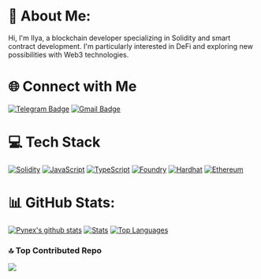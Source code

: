 

# 💫 About Me:
Hi, I'm Ilya, a blockchain developer specializing in Solidity and smart contract development.
I'm particularly interested in DeFi and exploring new possibilities with Web3 technologies.<br/>

<!--
<img src="https://media3.giphy.com/media/v1.Y2lkPTc5MGI3NjExcnBjbWlrbzBwbzJkbWsybnZkanYyNGFncnNxaTdnaDJmMzUwaXVoYyZlcD12MV9pbnRlcm5hbF9naWZfYnlfaWQmY3Q9Zw/L59aKIC2MFyfUfrz3n/giphy.gif" width="75"> 
<img src="https://media.giphy.com/media/HifsMXFLaRsmQlx8jo/giphy.gif?cid=790b7611bxp0rndbljt0m4z96sjs1pyvk78bgjb4fk0f2x5v&ep=v1_gifs_search&rid=giphy.gif&ct=g" width="100"> 
<img src="https://media3.giphy.com/media/v1.Y2lkPTc5MGI3NjExMmRxcTY1OTFkeXZ3Zmt1YWZhOGR2cThwbXYzMm9uaDJvaWFuOWdwOSZlcD12MV9pbnRlcm5hbF9naWZfYnlfaWQmY3Q9Zw/ho0xXatV7b3Fo1ZRXN/giphy.gif" width="100"> 
<img src="https://media.giphy.com/media/1jOoLUdkTYQhetVky1/giphy.gif?cid=ecf05e47i1kaocanlsuddpnssx8c0nqhwy1vpiirq01n43id&ep=v1_gifs_search&rid=giphy.gif&ct=g" width="100"> 
<img src="" width="100"> 
<img src="" width="100"> 
<img src="" width="100"> 

[![Solidity](https://img.shields.io/badge/Solidity-%23363636.svg?style=for-the-badge&logo=solidity&logoColor=white)](https://soliditylang.org/)
[![JavaScript](https://img.shields.io/badge/JavaScript-%23323330.svg?style=for-the-badge&logo=javascript&logoColor=%23F7DF1E)](https://www.javascript.com/)
[![TypeScript](https://img.shields.io/badge/TypeScript-%23007ACC.svg?style=for-the-badge&logo=typescript&logoColor=white)](https://www.typescriptlang.org/)
[![Foundry](https://img.shields.io/badge/Foundry-gray.svg?color=28a745&style=for-the-badge&logo=none)](https://getfoundry.sh/)
[![Hardhat](https://img.shields.io/badge/Hardhat-orange.svg?color=orange&style=for-the-badge&logo=none)](https://hardhat.org/)
[![Ethereum](https://img.shields.io/badge/Ethereum-%233C3C3D.svg?style=for-the-badge&logo=ethereum&logoColor=white)](https://ethereum.org/en/)



-->

# 🌐 Connect with Me
[![Telegram Badge](https://img.shields.io/badge/Telegram-%232CA5E0.svg?style=for-the-badge&logo=telegram&logoColor=white)](https://t.me/OxPynex)
[![Gmail Badge](https://img.shields.io/badge/Gmail-ila8262008@gmail.com-%23EA4335?style=for-the-badge&logo=gmail&logoColor=white)](mailto:ila8262008@gmail.com)


# 💻 Tech Stack

[![Solidity](https://img.shields.io/badge/Solidity-%23363636.svg?style=for-the-badge&logo=solidity&logoColor=white)](https://soliditylang.org/)
[![JavaScript](https://img.shields.io/badge/JavaScript-%23323330.svg?style=for-the-badge&logo=javascript&logoColor=%23F7DF1E)](https://www.javascript.com/)
[![TypeScript](https://img.shields.io/badge/TypeScript-%23007ACC.svg?style=for-the-badge&logo=typescript&logoColor=white)](https://www.typescriptlang.org/)
[![Foundry](https://img.shields.io/badge/Foundry-%23FF4400?style=for-the-badge&logo=none)](https://getfoundry.sh/)
[![Hardhat](https://img.shields.io/badge/Hardhat-orange.svg?color=orange&style=for-the-badge&logo=none)](https://hardhat.org/)
[![Ethereum](https://img.shields.io/badge/Ethereum-%23627EEA.svg?style=for-the-badge&logo=ethereum&logoColor=white)](https://ethereum.org/en/)

# 📊 GitHub Stats:
<!--
![GitHub Stats](https://github-readme-stats.vercel.app/api?username=Pynex&theme=react&hide_border=false&include_all_commits=true&count_private=true)<br/>
![GitHub Streak](https://github-readme-streak-stats.herokuapp.com/?user=Pynex&theme=react&hide_border=false)<br/>
![Top Langs](https://github-readme-stats.vercel.app/api/top-langs/?username=Pynex&theme=react&hide_border=false&include_all_commits=true&count_private=true&layout=compact)

[![GitHub Stats](https://github-readme-stats.vercel.app/api?username=Pynex&theme=react&hide_border=false&include_all_commits=true&count_private=true)](https://github.com/anuraghazra/github-readme-stats)

[![GitHub Streak](https://streak-stats.demolab.com/?user=Pynex&theme=react&hide_border=false)](https://git.io/streak-stats)

[![Top Langs](https://github-readme-stats.vercel.app/api/top-langs/?username=Pynex&theme=react&hide_border=false&include_all_commits=true&count_private=true&layout=compact)](https://github.com/anuraghazra/github-readme-stats)
-->
[![Pynex's github stats](https://github-readme-stats.vercel.app/api?username=Pynex)](https://github.com/anuraghazra/github-readme-stats)
[![Stats](https://github-profile-summary-cards.vercel.app/api/cards/stats?username=Pynex&theme=github_dark)](https://github.com/vn7n24fzkq/github-profile-summary-cards)
[![Top Languages](https://github-profile-summary-cards.vercel.app/api/cards/repos-per-language?username=Pynex&theme=github_dark)](https://github.com/vn7n24fzkq/github-profile-summary-cards)

### 🔝 Top Contributed Repo
![](https://github-contributor-stats.vercel.app/api?username=Pynex&limit=5&theme=dark&combine_all_yearly_contributions=true)
